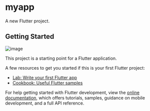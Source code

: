 # myapp

A new Flutter project.

## Getting Started
![image](https://github.com/user-attachments/assets/24b37015-5a5b-4626-8982-b5c307824ad7)

This project is a starting point for a Flutter application.

A few resources to get you started if this is your first Flutter project:

- [Lab: Write your first Flutter app](https://docs.flutter.dev/get-started/codelab)
- [Cookbook: Useful Flutter samples](https://docs.flutter.dev/cookbook)

For help getting started with Flutter development, view the
[online documentation](https://docs.flutter.dev/), which offers tutorials,
samples, guidance on mobile development, and a full API reference.

